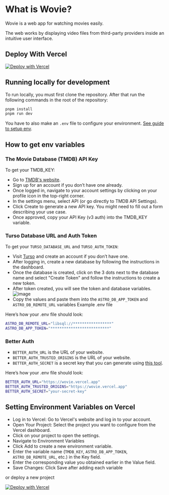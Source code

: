 # What is Wovie?

Wovie is a web app for watching movies easily.

The web works by displaying video files from third-party providers inside an intuitive user interface.

## Deploy With Vercel

[![Deploy with Vercel](https://vercel.com/button)](https://vercel.com/new/clone?demo-description=Discover+and+Watch+trending+movies+and+tv+shows&demo-title=Wovie+-+Watch+Movies+%26+TV+Shows+Free&demo-url=https%3A%2F%2Fwovie.vercel.app%2F&env=ASTRO_DB_REMOTE_URL%2CASTRO_DB_APP_TOKEN%2CTMDB_KEY%2CBETTER_AUTH_URL%2CBETTER_AUTH_TRUSTED_ORIGINS%2CBETTER_AUTH_SECRET&envDescription=How+to+get+these+env+variables%3A&envLink=https%3A%2F%2Fgithub.com%2Fiswilljr%2Fwovie%2Fblob%2Fmaster%2F.env.example&external-id=https%3A%2F%2Fgithub.com%2Fiswilljr%2Fwovie%2Ftree%2Fmaster&project-name=Wovie&repository-name=wovie&repository-url=https%3A%2F%2Fgithub.com%2Fiswilljr%2Fwovie)

## Running locally for development

To run locally, you must first clone the repository. After that run the following commands in the root of the repository:

```bash
pnpm install
pnpm run dev
```

You have to also make an `.env` file to configure your environment. [See guide to setup env](#how-to-get-env-variables).

## How to get env variables

### The Movie Database (TMDB) API Key

To get your TMDB_KEY:

- Go to [TMDB's website](https://www.themoviedb.org/).
- Sign up for an account if you don’t have one already.
- Once logged in, navigate to your account settings by clicking on your profile icon in the top-right corner.
- In the settings menu, select API (or go directly to TMDB API Settings).
- Click Create to generate a new API key. You might need to fill out a form describing your use case.
- Once approved, copy your API Key (v3 auth) into the TMDB_KEY variable.

### Turso Database URL and Auth Token

To get your `TURSO_DATABASE_URL` and `TURSO_AUTH_TOKEN`:

- Visit [Turso](https://turso.tech/) and create an account if you don’t have one.
- After logging in, create a new database by following the instructions in the dashboard.
- Once the database is created, click on the 3 dots next to the database name and select "Create Token" and follow the instructions to create a new token.
- After token created, you will see the token and database variables.
  ![image](https://github.com/user-attachments/assets/6b603765-2022-4aba-bb40-d1439f433e1a)
- Copy the values and paste them into the `ASTRO_DB_APP_TOKEN` and `ASTRO_DB_REMOTE_URL` variables
  Example .env file

Here’s how your .env file should look:

```bash
ASTRO_DB_REMOTE_URL="libsql://*****************"
ASTRO_DB_APP_TOKEN="**************************"
```

### Better Auth

- `BETTER_AUTH_URL` is the URL of your website.
- `BETTER_AUTH_TRUSTED_ORIGINS` is the URL of your website.
- `BETTER_AUTH_SECRET` is a secret key that you can generate using [this tool](https://generate-random.org/encryption-key-generator).

Here’s how your .env file should look:

```bash
BETTER_AUTH_URL="https://wovie.vercel.app"
BETTER_AUTH_TRUSTED_ORIGINS="https://wovie.vercel.app"
BETTER_AUTH_SECRET="your-secret-key"
```

## Setting Environment Variables on Vercel

- Log in to Vercel: Go to Vercel's website and log in to your account.
- Open Your Project: Select the project you want to configure from the Vercel dashboard.
- Click on your project to open the settings.
- Navigate to Environment Variables
- Click Add to create a new environment variable.
- Enter the variable name (`TMDB_KEY`, `ASTRO_DB_APP_TOKEN`, `ASTRO_DB_REMOTE_URL`, etc.) in the Key field.
- Enter the corresponding value you obtained earlier in the Value field.
- Save Changes: Click Save after adding each variable

or deploy a new project

[![Deploy with Vercel](https://vercel.com/button)](https://vercel.com/new/clone?demo-description=Discover+and+Watch+trending+movies+and+tv+shows&demo-title=Wovie+-+Watch+Movies+%26+TV+Shows+Free&demo-url=https%3A%2F%2Fwovie.vercel.app%2F&env=ASTRO_DB_REMOTE_URL%2CASTRO_DB_APP_TOKEN%2CTMDB_KEY%2CBETTER_AUTH_URL%2CBETTER_AUTH_TRUSTED_ORIGINS%2CBETTER_AUTH_SECRET&envDescription=How+to+get+these+env+variables%3A&envLink=https%3A%2F%2Fgithub.com%2Fiswilljr%2Fwovie%2Fblob%2Fmaster%2F.env.example&external-id=https%3A%2F%2Fgithub.com%2Fiswilljr%2Fwovie%2Ftree%2Fmaster&project-name=Wovie&repository-name=wovie&repository-url=https%3A%2F%2Fgithub.com%2Fiswilljr%2Fwovie)
